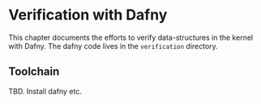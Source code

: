# Verification with Dafny

This chapter documents the efforts to verify data-structures in the kernel with
Dafny. The dafny code lives in the `verification` directory.

## Toolchain

TBD. Install dafny etc.

